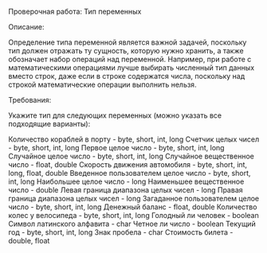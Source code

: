Проверочная работа: Тип переменных

Описание:
 
Определение типа переменной является важной задачей, поскольку тип должен отражать ту сущность, которую нужно хранить,
а также обозначает набор операций над переменной. Например, при работе с математическими операциями лучше выбирать 
численный тип данных вместо строк, даже если в строке содержатся числа, поскольку над строкой математические операции
выполнить нельзя.
 
Требования:
 
Укажите тип для следующих переменных (можно указать все подходящие варианты):

Количество кораблей в порту - byte, short, int, long
Счетчик целых чисел - byte, short, int, long
Первое целое число - byte, short, int, long
Случайное целое число - byte, short, int, long
Случайное вещественное число - float, double
Скорость движения автомобиля - byte, short, int, long, float, double
Введенное пользователем целое число - byte, short, int, long
Наибольшее целое число - long
Наименьшее вещественное число - double
Левая граница диапазона целых чисел - long
Правая граница диапазона целых чисел - long
Загаданное пользователем целое число - byte, short, int, long
Денежный баланс - float, double
Количество колес у велосипеда - byte, short, int, long
Голодный ли человек - boolean
Символ латинского алфавита - char
Четное ли число - boolean
Текущий год - byte, short, int, long
Знак пробела - char
Стоимость билета - double, float
